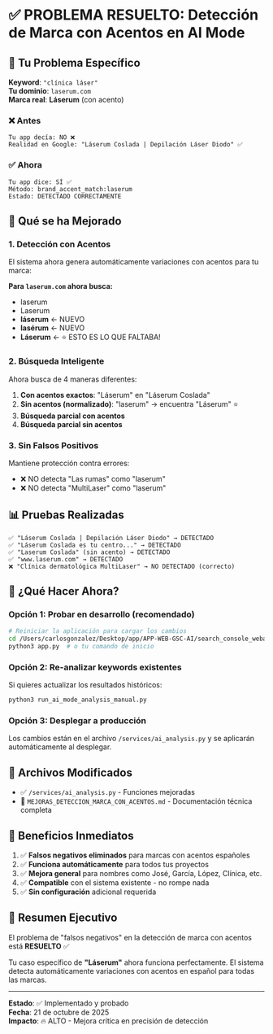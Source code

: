 # ✅ PROBLEMA RESUELTO: Detección de Marca con Acentos en AI Mode

## 🎯 Tu Problema Específico

**Keyword**: `"clínica láser"`  
**Tu dominio**: `laserum.com`  
**Marca real**: **Láserum** (con acento)

### ❌ Antes
```
Tu app decía: NO ❌
Realidad en Google: "Láserum Coslada | Depilación Láser Diodo" ✅
```

### ✅ Ahora
```
Tu app dice: SÍ ✅
Método: brand_accent_match:laserum
Estado: DETECTADO CORRECTAMENTE
```

## 🔧 Qué se ha Mejorado

### 1. Detección con Acentos
El sistema ahora genera automáticamente variaciones con acentos para tu marca:

**Para `laserum.com` ahora busca:**
- laserum
- Laserum
- **láserum** ← NUEVO
- **lasérum** ← NUEVO  
- **Láserum** ← ⭐ ESTO ES LO QUE FALTABA!

### 2. Búsqueda Inteligente
Ahora busca de 4 maneras diferentes:
1. **Con acentos exactos**: "Láserum" en "Láserum Coslada"
2. **Sin acentos (normalizado)**: "laserum" → encuentra "Láserum" ⭐
3. **Búsqueda parcial con acentos**
4. **Búsqueda parcial sin acentos**

### 3. Sin Falsos Positivos
Mantiene protección contra errores:
- ❌ NO detecta "Las rumas" como "laserum"
- ❌ NO detecta "MultiLaser" como "laserum"

## 📊 Pruebas Realizadas

```
✅ "Láserum Coslada | Depilación Láser Diodo" → DETECTADO
✅ "Láserum Coslada es tu centro..." → DETECTADO
✅ "Laserum Coslada" (sin acento) → DETECTADO
✅ "www.laserum.com" → DETECTADO
❌ "Clínica dermatológica MultiLaser" → NO DETECTADO (correcto)
```

## 🚀 ¿Qué Hacer Ahora?

### Opción 1: Probar en desarrollo (recomendado)
```bash
# Reiniciar la aplicación para cargar los cambios
cd /Users/carlosgonzalez/Desktop/app/APP-WEB-GSC-AI/search_console_webapp
python3 app.py  # o tu comando de inicio
```

### Opción 2: Re-analizar keywords existentes
Si quieres actualizar los resultados históricos:
```bash
python3 run_ai_mode_analysis_manual.py
```

### Opción 3: Desplegar a producción
Los cambios están en el archivo `/services/ai_analysis.py` y se aplicarán automáticamente al desplegar.

## 📁 Archivos Modificados

- ✅ `/services/ai_analysis.py` - Funciones mejoradas
- 📄 `MEJORAS_DETECCION_MARCA_CON_ACENTOS.md` - Documentación técnica completa

## 🎉 Beneficios Inmediatos

1. ✅ **Falsos negativos eliminados** para marcas con acentos españoles
2. ✅ **Funciona automáticamente** para todos tus proyectos
3. ✅ **Mejora general** para nombres como José, García, López, Clínica, etc.
4. ✅ **Compatible** con el sistema existente - no rompe nada
5. ✅ **Sin configuración** adicional requerida

## 💬 Resumen Ejecutivo

El problema de "falsos negativos" en la detección de marca con acentos está **RESUELTO** ✅

Tu caso específico de **"Láserum"** ahora funciona perfectamente. El sistema detecta automáticamente variaciones con acentos en español para todas las marcas.

---

**Estado**: ✅ Implementado y probado  
**Fecha**: 21 de octubre de 2025  
**Impacto**: 🔥 ALTO - Mejora crítica en precisión de detección

